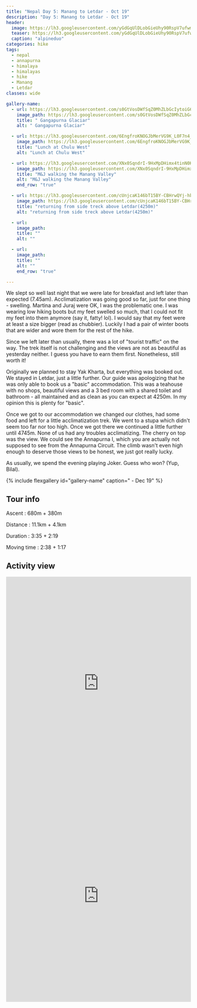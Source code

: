 ```yaml
---
title: "Nepal Day 5: Manang to Letdar - Oct 19"
description: "Day 5: Manang to Letdar - Oct 19"
header:
  image: https://lh3.googleusercontent.com/yGdGqUlDLobGieUhy90RspV7ufwm1GkS0RqEI7exElFPNazGqyMeSJBZtj5lppbQHFN9J91gbzv-qgHOTsr4HuzTTDD7Ue75fOV57ytvomu4T_lG11D08beyrYGtCMDuKoJ85SWQ80C90KE-pgRQMWB5-WkvA3nfljMhSpwvyf4omjTxxKDmGTqt2KuHRdKNuENsVr8BbOH4afC9a7XFaSJ06ToFGKAaBm3baki2QPLZaFeIavD40fB1RqvYupAfDztYG4fkHZN3VuSlo4gjLrvYe8ULAnaMFGTU3Hoo0u1hEyK0H4bKrmxxfLBV_0GEaEudA_CueuH-WHT17zQ5bFaB_fqoyLnlOSGUMwnO80FVfdqLExCYbB90jTprJgDLSQdIqNS861L_e7VIK3WEhFc0mGRZgl-S27OfqTZoHmgAzfTM6Ua2tTXjy_bX21S7rysMPBoQktK-peLgB1qMcaN7VtZr_mOIXBPCTkxma71VVidUa5ADzYXvHt8tV-mlvl5Jj5RDQojcwkjCSYqNVikZLZbSEdw_Go56dkny9x0c5FPwlLxR2NKxjCKdvS5b3MNvfrjxqvAxJsvNK5iiTw5u5YpZTAhOqWEgGzXv3KQqDdxBUB8Mmw9rLS5_ZXyk-luhO5KS7fXYhCN4c-UpXg0N2XNquAoXsA_NccdPI_KS6eEU8V0uzE2zRu2ZRDe-sDhBo4KT9x52oEU3KKyNN4Pwj4xD3R7mTq_WbK0LMwzTMYo=w839-h630-no
  teaser: https://lh3.googleusercontent.com/yGdGqUlDLobGieUhy90RspV7ufwm1GkS0RqEI7exElFPNazGqyMeSJBZtj5lppbQHFN9J91gbzv-qgHOTsr4HuzTTDD7Ue75fOV57ytvomu4T_lG11D08beyrYGtCMDuKoJ85SWQ80C90KE-pgRQMWB5-WkvA3nfljMhSpwvyf4omjTxxKDmGTqt2KuHRdKNuENsVr8BbOH4afC9a7XFaSJ06ToFGKAaBm3baki2QPLZaFeIavD40fB1RqvYupAfDztYG4fkHZN3VuSlo4gjLrvYe8ULAnaMFGTU3Hoo0u1hEyK0H4bKrmxxfLBV_0GEaEudA_CueuH-WHT17zQ5bFaB_fqoyLnlOSGUMwnO80FVfdqLExCYbB90jTprJgDLSQdIqNS861L_e7VIK3WEhFc0mGRZgl-S27OfqTZoHmgAzfTM6Ua2tTXjy_bX21S7rysMPBoQktK-peLgB1qMcaN7VtZr_mOIXBPCTkxma71VVidUa5ADzYXvHt8tV-mlvl5Jj5RDQojcwkjCSYqNVikZLZbSEdw_Go56dkny9x0c5FPwlLxR2NKxjCKdvS5b3MNvfrjxqvAxJsvNK5iiTw5u5YpZTAhOqWEgGzXv3KQqDdxBUB8Mmw9rLS5_ZXyk-luhO5KS7fXYhCN4c-UpXg0N2XNquAoXsA_NccdPI_KS6eEU8V0uzE2zRu2ZRDe-sDhBo4KT9x52oEU3KKyNN4Pwj4xD3R7mTq_WbK0LMwzTMYo=w800-h300-no
  caption: "alpineduo"
categories: hike
tags:
  - nepal
  - annapurna
  - himalaya
  - himalayas
  - hike
  - Manang
  - Letdar
classes: wide

gallery-name:
  - url: https://lh3.googleusercontent.com/s0GtVosDWfSqZ0MhZLbGcIytoiG68Tj5MOueWVY7OsdmiehgU6bi4okFTwWVzmNOc1Jc3wgGwglSV-iM28t_MqBufSEAI7w0NNj27MD3trZl1CO2v3NgEE71mWcz5Kcr9tPHO3hSirwZ3L9CQ7GQkY7wRlbFfeQg1-Q9dy6ifR_gJzAFlfTe5Yy-5zemaph5Oq1GQ7TBu-ljtwGVQKT4Hkd04V6rdS-bE6qZaJkcO43HEik8IPxqsFng3RFujVechPk46V47HlPCETx3Jt7jfJwt4G_SHzJX9UQOKAcMh4aAMP_sFi4g2oUgFvv7Og6t6D-tOmuivt0fHFVOfn2u1H-3ptAP1TTPhFdsKTqzbZCR-7Y_RmtbTrqqGCRMdKZSfLaneXoTy6chUnJ5sT_gPOVEliWLHkb5WtvsnsHoz5nnjMoS9ppTVYPqpa9RlR3jYTfTlnzsJAhrEJnXu2qik0TgOJPAsZJ4sFkgCXjOtTKBMZZddlPON8oRrSYs-c9b95KK49R-T6pLVdx0E1RucVeyR2P2fqra634wzEYfpF-KUFX5LMi34ReSaBbhSuZm_EAhP5tiuFFIbe9nh6vHHWqJ28BqBKc7j5KxxsSVWzuCshmANv5MdgbW7gtr1GFPi-C5T9WlN9bGs79skIuyrH98VTZP7CQd3NWL4xesps6XqtdrQ0gdHBXpsXkkO1Ab2hpg6wjIS-hT1Wxw4UBDv6Lfo1AgAV6tYdk-jOzbax7tG60=w689-h918-no
    image_path: https://lh3.googleusercontent.com/s0GtVosDWfSqZ0MhZLbGcIytoiG68Tj5MOueWVY7OsdmiehgU6bi4okFTwWVzmNOc1Jc3wgGwglSV-iM28t_MqBufSEAI7w0NNj27MD3trZl1CO2v3NgEE71mWcz5Kcr9tPHO3hSirwZ3L9CQ7GQkY7wRlbFfeQg1-Q9dy6ifR_gJzAFlfTe5Yy-5zemaph5Oq1GQ7TBu-ljtwGVQKT4Hkd04V6rdS-bE6qZaJkcO43HEik8IPxqsFng3RFujVechPk46V47HlPCETx3Jt7jfJwt4G_SHzJX9UQOKAcMh4aAMP_sFi4g2oUgFvv7Og6t6D-tOmuivt0fHFVOfn2u1H-3ptAP1TTPhFdsKTqzbZCR-7Y_RmtbTrqqGCRMdKZSfLaneXoTy6chUnJ5sT_gPOVEliWLHkb5WtvsnsHoz5nnjMoS9ppTVYPqpa9RlR3jYTfTlnzsJAhrEJnXu2qik0TgOJPAsZJ4sFkgCXjOtTKBMZZddlPON8oRrSYs-c9b95KK49R-T6pLVdx0E1RucVeyR2P2fqra634wzEYfpF-KUFX5LMi34ReSaBbhSuZm_EAhP5tiuFFIbe9nh6vHHWqJ28BqBKc7j5KxxsSVWzuCshmANv5MdgbW7gtr1GFPi-C5T9WlN9bGs79skIuyrH98VTZP7CQd3NWL4xesps6XqtdrQ0gdHBXpsXkkO1Ab2hpg6wjIS-hT1Wxw4UBDv6Lfo1AgAV6tYdk-jOzbax7tG60=w300-h400-no
    title: " Gangapurna Glaciar"
    alt: " Gangapurna Glaciar"

  - url: https://lh3.googleusercontent.com/6EngfroKNOGJbMerVG9K_L0F7n4_Ibm1f-4nPjQuZ3XE43NozD61q9olJR_BxyictnW9-Qsaw_2INMOTO-WOh7ixF3YkjCBsMwmZeLzE76QAyieCzNiiCjM3cXP-fmjPcYon1Oq_R3M9vLDxJFNb8_GK-D3qMBQdOGMcrq7x4BHPB9ua2qwIWMfQ57emEGVsomuCakAx87tP81NrY6uNw3mi7IFyj6vUECJ7EdpZla1_jnlnxDiEHRTVwbeMA_KMRWJAdHjw1s4qO5mmZAS9PxPZLayFEHExDxdx3a_Yw-f9cTfmIZhIgwo966os-Sb2xqrWAIb3-YwENr99RP9DoL0-U3x3vIkzPyKh9GW18VZnHVH99bq7ZE1HClll2kXQM2YWe50z5ksezxHDshR1EH1aE-XFlOFGZGGVPf4mQu7NlGJZFviQZqfUI2LLnDjToXKIg_5Eq1S2rIAjvaFOmjPvEd4q3ne8zklXQTb43XEI8Me5waXqGEUeRs6DcmGEcdEqO6CjiCBbkrI-_V_r9dCGn8US33oA_o8pB8u6DuyHhc7jysQtdrY8tvkeeLiYIjeNfdJgKviON-QEa7ic4mI6H0IfjjFpUY-3yqKo_nYjDlLPvJx0BOzg7Cwx7Jj8C5sNH6No8EIRn7q3-xE6NEOtbx0W15goOu5p-X3PgK5pfBU4DHO-VVJBaXtrPolKSnAJz4d67E1HjFN61yTxNOBNCp_UoJy9_FZw1kXOqKuxm3M=w839-h630-no
    image_path: https://lh3.googleusercontent.com/6EngfroKNOGJbMerVG9K_L0F7n4_Ibm1f-4nPjQuZ3XE43NozD61q9olJR_BxyictnW9-Qsaw_2INMOTO-WOh7ixF3YkjCBsMwmZeLzE76QAyieCzNiiCjM3cXP-fmjPcYon1Oq_R3M9vLDxJFNb8_GK-D3qMBQdOGMcrq7x4BHPB9ua2qwIWMfQ57emEGVsomuCakAx87tP81NrY6uNw3mi7IFyj6vUECJ7EdpZla1_jnlnxDiEHRTVwbeMA_KMRWJAdHjw1s4qO5mmZAS9PxPZLayFEHExDxdx3a_Yw-f9cTfmIZhIgwo966os-Sb2xqrWAIb3-YwENr99RP9DoL0-U3x3vIkzPyKh9GW18VZnHVH99bq7ZE1HClll2kXQM2YWe50z5ksezxHDshR1EH1aE-XFlOFGZGGVPf4mQu7NlGJZFviQZqfUI2LLnDjToXKIg_5Eq1S2rIAjvaFOmjPvEd4q3ne8zklXQTb43XEI8Me5waXqGEUeRs6DcmGEcdEqO6CjiCBbkrI-_V_r9dCGn8US33oA_o8pB8u6DuyHhc7jysQtdrY8tvkeeLiYIjeNfdJgKviON-QEa7ic4mI6H0IfjjFpUY-3yqKo_nYjDlLPvJx0BOzg7Cwx7Jj8C5sNH6No8EIRn7q3-xE6NEOtbx0W15goOu5p-X3PgK5pfBU4DHO-VVJBaXtrPolKSnAJz4d67E1HjFN61yTxNOBNCp_UoJy9_FZw1kXOqKuxm3M=w400-h300-no
    title: "Lunch at Chulu West"
    alt: "Lunch at Chulu West"

  - url: https://lh3.googleusercontent.com/XNx0SqndrI-9HxMpDHimx4tinN0K-PsyYh-jCG-dhmlXvDmqzWw0zVrnfYWtLIQupKsczrAa1yJg3qW_8aPsUAmtUP-ldnDdVW9GiGNZllsJCvNvLabt-PTwvTjLjH8bE1YZW7zTXCL8zESOr5XJMCBtRRD-HZeAJdKpDre1DjE13SoH68JNqzQ685wdMSjrAFqZzmzDva8HuYImimo66jWOdOAhzET6qPBmnUHJrtCa2gmL5zLDjaE9S5pfh_mDCvxkgYyn7CMvgZdWbMhSz6-c4EhlE5LS8YI0Cbv-I_UfU4bdrqc6cgbGfZMYS8mydkvBgOevawN1ZQRSeQL5RRDQcB9l2gTx56rzJOO1aqg2fpMvdkaks4ZxALUbLymaEicWW4l2MUniRCxxmAVVfa46hHvjIaht8eX2goUK1hXIb7xWkPiKIwtJCFg1zT9e2hnnFrZcnFv4DpvcCs6AyFCX0iD98v5NkY9QuLlpFUIjcw4Ad94qGPJPi3wovd69iruvSbFqGJyNAaM0gVZNu8Dh6tbDHfx56L3Y5PXqokYJpIiTWF3Mcvk0CQBK_qlbXizzKc8s6XUV4_y7dKDZD2S3PcxyhUR3CPdJ4gFlFBsY_zPez-Pl6sdDV36U3ToHv8xhZFyB6FOnoBch0GMDOO4Wz48_mL8RnGpSPPmQkiTuDPuZtEV0aLQK4TC1NOVDinwgTh5I3aIFVjEMafJE2ZqlHaVBL0r_NGerZ-Tu5ksveec=w839-h630-no
    image_path: https://lh3.googleusercontent.com/XNx0SqndrI-9HxMpDHimx4tinN0K-PsyYh-jCG-dhmlXvDmqzWw0zVrnfYWtLIQupKsczrAa1yJg3qW_8aPsUAmtUP-ldnDdVW9GiGNZllsJCvNvLabt-PTwvTjLjH8bE1YZW7zTXCL8zESOr5XJMCBtRRD-HZeAJdKpDre1DjE13SoH68JNqzQ685wdMSjrAFqZzmzDva8HuYImimo66jWOdOAhzET6qPBmnUHJrtCa2gmL5zLDjaE9S5pfh_mDCvxkgYyn7CMvgZdWbMhSz6-c4EhlE5LS8YI0Cbv-I_UfU4bdrqc6cgbGfZMYS8mydkvBgOevawN1ZQRSeQL5RRDQcB9l2gTx56rzJOO1aqg2fpMvdkaks4ZxALUbLymaEicWW4l2MUniRCxxmAVVfa46hHvjIaht8eX2goUK1hXIb7xWkPiKIwtJCFg1zT9e2hnnFrZcnFv4DpvcCs6AyFCX0iD98v5NkY9QuLlpFUIjcw4Ad94qGPJPi3wovd69iruvSbFqGJyNAaM0gVZNu8Dh6tbDHfx56L3Y5PXqokYJpIiTWF3Mcvk0CQBK_qlbXizzKc8s6XUV4_y7dKDZD2S3PcxyhUR3CPdJ4gFlFBsY_zPez-Pl6sdDV36U3ToHv8xhZFyB6FOnoBch0GMDOO4Wz48_mL8RnGpSPPmQkiTuDPuZtEV0aLQK4TC1NOVDinwgTh5I3aIFVjEMafJE2ZqlHaVBL0r_NGerZ-Tu5ksveec=w400-h300-no
    title: "M&J walking the Manang Valley"
    alt: "M&J walking the Manang Valley"
    end_row: "true"

  - url: https://lh3.googleusercontent.com/cUnjcaK146bT15BY-CBHrwQYj-hbMLQBgBaU7ueDioOQAes1aLSiTeiB8e-xkz-6kHdGzJi92lQzreaDpTjpJ2dq8y-s65xAEezjITiyu226lj3JKVY8fV_ics-N4iQNa0xq9CJNkE5WL2HA45laCyNXiGL8Fpm0XCO75MdHT1BzgZmt1MAzjdS8Y-A34QsTx-Mz9hyVShsfWJtJjlOz_WxuF_XJfpTnDZDy8O1DomuNggY2vZGcE-kaBMuYyQnwbkTsGfrc-27E4y8_IYZRjongcUqC941hEoxgOLGDQGVQtFWugbFIlCIC3opxIXxL7uAa69o-im8ei9UmphrgnLjnE6C4P4URLJhDz5ADgXTsAtZ8mEepeyKCKGLVXR-VEXS6M6gQjE60J23xsPk1NbsXJU4eqo3YsUqvqxJ5HrJ-9ahUbUmhJAX918iZBU1XXIHLKZzGQ5xCH3ctqYkwrcKVkhL35Di0fj4_zQau2qptumFvuRLJpN15A7tY_MRZX1DQZqBx-LYG7mbKRhb1tElDvvPMJg_ObFhRurPFkbcZfwxC0jBelqevKPtXE9DGPhW3x8xHd_5R2xi-Y8h4ALj8qUZVtmrQbJ4DPjHKQzGX6nckqvCAklawrhD6pZbmPSiARIO6TU2GK-ET_6wMDieJHpRD6rSpjgx81_OgfWBOoPoA7307ns3A1-WyJ6ffZe4Dk2REEeC41JzYgnHW50qx8V83hhW71TmYinASkGTpmUk=w839-h630-no
    image_path: https://lh3.googleusercontent.com/cUnjcaK146bT15BY-CBHrwQYj-hbMLQBgBaU7ueDioOQAes1aLSiTeiB8e-xkz-6kHdGzJi92lQzreaDpTjpJ2dq8y-s65xAEezjITiyu226lj3JKVY8fV_ics-N4iQNa0xq9CJNkE5WL2HA45laCyNXiGL8Fpm0XCO75MdHT1BzgZmt1MAzjdS8Y-A34QsTx-Mz9hyVShsfWJtJjlOz_WxuF_XJfpTnDZDy8O1DomuNggY2vZGcE-kaBMuYyQnwbkTsGfrc-27E4y8_IYZRjongcUqC941hEoxgOLGDQGVQtFWugbFIlCIC3opxIXxL7uAa69o-im8ei9UmphrgnLjnE6C4P4URLJhDz5ADgXTsAtZ8mEepeyKCKGLVXR-VEXS6M6gQjE60J23xsPk1NbsXJU4eqo3YsUqvqxJ5HrJ-9ahUbUmhJAX918iZBU1XXIHLKZzGQ5xCH3ctqYkwrcKVkhL35Di0fj4_zQau2qptumFvuRLJpN15A7tY_MRZX1DQZqBx-LYG7mbKRhb1tElDvvPMJg_ObFhRurPFkbcZfwxC0jBelqevKPtXE9DGPhW3x8xHd_5R2xi-Y8h4ALj8qUZVtmrQbJ4DPjHKQzGX6nckqvCAklawrhD6pZbmPSiARIO6TU2GK-ET_6wMDieJHpRD6rSpjgx81_OgfWBOoPoA7307ns3A1-WyJ6ffZe4Dk2REEeC41JzYgnHW50qx8V83hhW71TmYinASkGTpmUk=w400-h300-no
    title: "returning from side treck above Letdar(4250m)"
    alt: "returning from side treck above Letdar(4250m)"

  - url: 
    image_path: 
    title: ""
    alt: ""

  - url: 
    image_path: 
    title: ""
    alt: ""
    end_row: "true"

---
```

We slept so well last night that we were late for breakfast and left later than expected (7.45am). Acclimatization was going good so far, just for one thing - swelling. Martina and Juraj were OK, I was the problematic one. I was wearing low hiking boots but my feet swelled so much, that I could not fit my feet into them anymore (say it, fatty! lol). I would say that my feet were at least a size bigger (read as chubbier). Luckily I had a pair of winter boots that are wider and wore them for the rest of the hike. 

Since we left later than usually, there was a lot of "tourist traffic" on the way. The trek itself is not challenging and the views are not as beautiful as yesterday neither. I guess you have to earn them first. Nonetheless, still worth it! 

Originally we planned to stay Yak Kharta, but everything was booked out. We stayed in Letdar, just a little further. Our guide was apologizing that he was only able to book us a "basic" accommodation. This was a teahouse with no shops, beautiful views and a 3 bed room with a shared toilet and bathroom - all maintained and as clean as you can expect at 4250m. In my opinion this is plenty for "basic". 

Once we got to our accommodation we changed our clothes, had some food and left for a little acclimatization trek. We went to a stupa which didn't seem too far nor too high. Once we got there we continued a little further until 4745m. None of us had any troubles acclimatizing. The cherry on top was the view. We could see the Annapurna I, which you are actually not supposed to see from the Annapurna Circuit. The climb wasn't even high enough to deserve those views to be honest, we just got really lucky. 

As usually, we spend the evening playing Joker. Guess who won? (Yup, Bilal). 
 
{% include flexgallery id="gallery-name" caption=" - Dec 19" %}

## Tour info

Ascent
: 680m + 380m

Distance
: 11.1km + 4.1km

Duration
: 3:35 + 2:19

Moving time
: 2:38 + 1:17 


## Activity view
<iframe src="https://www.komoot.com/tour/105570107/embed?profile=1" width="100%" height="580" frameborder="0" scrolling="no"></iframe>

<iframe src="https://www.komoot.com/tour/105571213/embed?profile=1" width="100%" height="580" frameborder="0" scrolling="no"></iframe>
